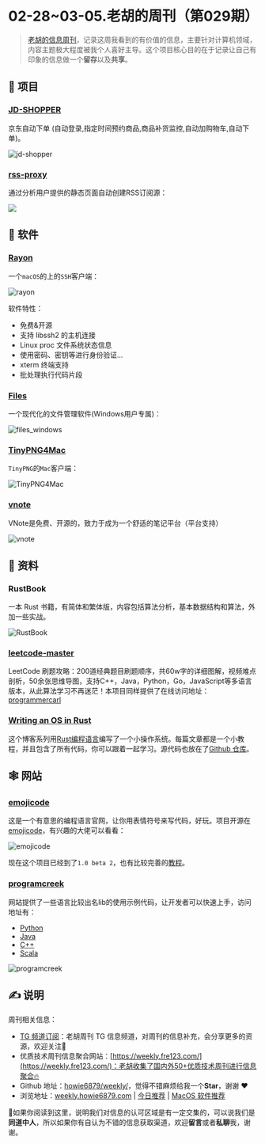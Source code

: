 # 02-28~03-05.老胡的周刊（第029期）

> [老胡的信息周刊](https://weekly.howie6879.com/)，记录这周我看到的有价值的信息，主要针对计算机领域，内容主题极大程度被我个人喜好主导。这个项目核心目的在于记录让自己有印象的信息做一个**留存**以及**共享**。

## 🎯 项目

### [JD-SHOPPER](https://github.com/louisyoungx/JD-SHOPPER)

京东自动下单 (自动登录,指定时间预约商品,商品补货监控,自动加购物车,自动下单)。

![jd-shopper](https://images-1252557999.file.myqcloud.com/uPic/jd-shopper.jpeg)

### [rss-proxy](https://github.com/damoeb/rss-proxy)

通过分析用户提供的静态页面自动创建RSS订阅源：

![](https://images-1252557999.file.myqcloud.com/uPic/APrAbH.png)

## 🤖 软件

### [Rayon](https://github.com/Lakr233/Rayon)

一个`macOS`的上的`SSH`客户端：

![rayon](https://images-1252557999.file.myqcloud.com/uPic/rayon.png)

软件特性：

- 免费&开源
- 支持 libssh2 的主机连接
- Linux proc 文件系统状态信息
- 使用密码、密钥等进行身份验证...
- xterm 终端支持
- 批处理执行代码片段

### [Files](https://github.com/files-community/Files)

一个现代化的文件管理软件(Windows用户专属)：

![files_windows](https://images-1252557999.file.myqcloud.com/uPic/files_windows.jpg)

### [TinyPNG4Mac](https://github.com/kyleduo/TinyPNG4Mac)

`TinyPNG`的`Mac`客户端：

![TinyPNG4Mac](https://images-1252557999.file.myqcloud.com/uPic/TinyPNG4Mac.png)

### [vnote](https://github.com/vnotex/vnote)

VNote是免费、开源的，致力于成为一个舒适的笔记平台（平台支持）

![vnote](https://images-1252557999.file.myqcloud.com/uPic/vnote.png)

## 👀 资料

### RustBook

一本 Rust 书籍，有简体和繁体版，内容包括算法分析，基本数据结构和算法，外加一些实战。

![RustBook](https://images-1252557999.file.myqcloud.com/uPic/RustBook.jpg)

### [leetcode-master](https://github.com/youngyangyang04/leetcode-master)

LeetCode 刷题攻略：200道经典题目刷题顺序，共60w字的详细图解，视频难点剖析，50余张思维导图，支持C++，Java，Python，Go，JavaScript等多语言版本，从此算法学习不再迷茫！本项目同样提供了在线访问地址：[programmercarl](https://programmercarl.com/)

### [Writing an OS in Rust](https://github.com/phil-opp/blog_os)

这个博客系列用[Rust编程语言](https://www.rust-lang.org/)编写了一个小操作系统。每篇文章都是一个小教程，并且包含了所有代码，你可以跟着一起学习。源代码也放在了[Github 仓库](https://github.com/phil-opp/blog_os)。

## 🕸 网站

### [emojicode](https://www.emojicode.org/)

这是一个有意思的编程语言官网，让你用表情符号来写代码，好玩。项目开源在[emojicode](https://github.com/emojicode/emojicode)，有兴趣的大佬可以看看：

![emojicode](https://images-1252557999.file.myqcloud.com/uPic/emojicode.jpg)

现在这个项目已经到了`1.0 beta 2`，也有比较完善的[教程](https://www.emojicode.org/docs/guides/install.html)。

### [programcreek](https://www.programcreek.com/)

网站提供了一些语言比较出名lib的使用示例代码，让开发者可以快速上手，访问地址有：

- [Python](https://www.programcreek.com/python/)
- [Java](https://www.programcreek.com/java-api-examples/)
- [C++](https://www.programcreek.com/cpp/)
- [Scala](https://www.programcreek.com/scala/)

![programcreek](https://images-1252557999.file.myqcloud.com/uPic/YdAEPq.png)

## ✍️ 说明

周刊相关信息：

- [TG 频道订阅](https://t.me/howie_weekly)：老胡周刊 TG 信息频道，对周刊的信息补充，会分享更多的资源，欢迎关注👏
- 优质技术周刊信息聚合网站：[https://weekly.fre123.com/](https://weekly.fre123.com/)：老胡收集了国内外50+优质技术周刊进行信息聚合🔥
- Github 地址：[howie6879/weekly/](https://github.com/howie6879/weekly/)，觉得不错麻烦给我一个**Star**，谢谢 ❤️
- 浏览地址：[weekly.howie6879.com](https://weekly.howie6879.com) | [今日推荐](https://weekly.howie6879.com/recommend/index.html) | [MacOS 软件推荐](https://weekly.howie6879.com/soft/mac.html)

🙌如果你阅读到这里，说明我们对信息的认可区域是有一定交集的，可以说我们是**同道中人**，所以如果你有自认为不错的信息获取渠道，欢迎**留言**或者**私聊**我，谢谢。
